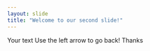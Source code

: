 ```yaml
---
layout: slide
title: "Welcome to our second slide!"
---
```

Your text
Use the left arrow to go back!
Thanks
